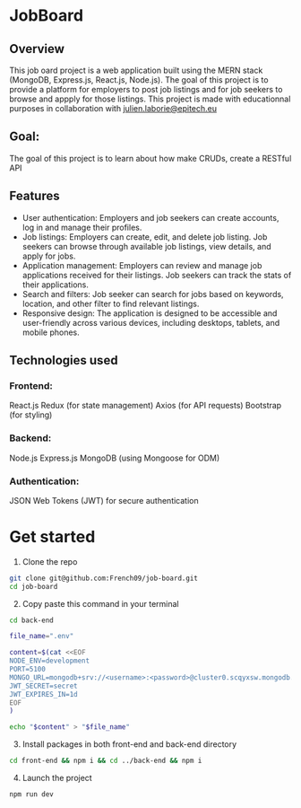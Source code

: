 # JobBoard

## Overview 
This job oard project is a web application built using the MERN stack (MongoDB, Express.js, React.js, Node.js). The goal of this project is to provide a platform for employers to post job listings and for job seekers to browse and appply for those listings. This project is made with educationnal purposes in collaboration with julien.laborie@epitech.eu

## Goal:
The goal of this project is to learn about how make CRUDs, create a RESTful API

## Features
- User authentication: Employers and job seekers can create accounts, log in and manage their profiles.
- Job listings: Employers can create, edit, and delete job listing. Job seekers can browse through available job listings, view details, and apply for jobs.
- Application management: Employers can review and manage job applications received for their listings. Job seekers can track the stats of their applications.
- Search and filters: Job seeker can search for jobs based on keywords, location, and other filter to find relevant listings.
- Responsive design: The application is designed to be accessible and user-friendly across various devices, including desktops, tablets, and mobile phones.

## Technologies used
### Frontend:

React.js
Redux (for state management)
Axios (for API requests)
Bootstrap (for styling)
### Backend:

Node.js
Express.js
MongoDB (using Mongoose for ODM)

### Authentication:

JSON Web Tokens (JWT) for secure authentication

# Get started
1. Clone the repo

```bash
git clone git@github.com:French09/job-board.git
cd job-board
```
2. Copy paste this command in your terminal

```bash
cd back-end 

file_name=".env"

content=$(cat <<EOF
NODE_ENV=development
PORT=5100
MONGO_URL=mongodb+srv://<username>:<password>@cluster0.scqyxsw.mongodb.net/<database>?retryWrites=true&w=majority
JWT_SECRET=secret
JWT_EXPIRES_IN=1d
EOF
)

echo "$content" > "$file_name"

```
3. Install packages in both front-end and back-end directory

```bash
cd front-end && npm i && cd ../back-end && npm i
```

4. Launch the project
```bash
npm run dev  
```